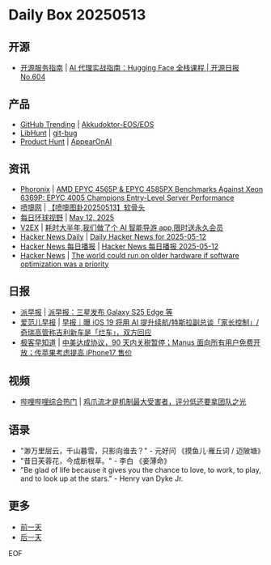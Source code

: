 # Daily Box 20250513

## 开源
- [开源服务指南](https://osguider.com/blog/) | [AI 代理实战指南：Hugging Face 全栈课程 | 开源日报 No.604](https://osguider.com/blog/post/daily/daily-604/)

## 产品
- [GitHub Trending](https://github.com/trending?since=daily) | [Akkudoktor-EOS/EOS](https://github.com/Akkudoktor-EOS/EOS)
- [LibHunt](https://www.libhunt.com/) | [git-bug](https://www.libhunt.com/r/git-bug)
- [Product Hunt](https://www.producthunt.com) | [AppearOnAI ](https://www.producthunt.com/posts/appearonai)

## 资讯
- [Phoronix](https://www.phoronix.com/) | [AMD EPYC 4565P & EPYC 4585PX Benchmarks Against Xeon 6369P: EPYC 4005 Champions Entry-Level Server Performance](https://www.phoronix.com/review/amd-epyc-4585px-4565p-benchmarks)
- [喷嚏网](http://www.dapenti.com/blog/blog.asp?subjectid=70&name=xilei) | [【喷嚏图卦20250513】软骨头](http://www.dapenti.com/blog/more.asp?name=xilei&id=185933)
- [每日环球视野](https://idai.ly/) | [May 12, 2025](http://m.idai.ly/se/a193iG?1746979200)
- [V2EX](https://www.v2ex.com/) | [耗时大半年,我们做了个 AI 智能导游 app,限时送永久会员](https://www.v2ex.com/t/1131474)
- [Hacker News Daily](https://www.daemonology.net/hn-daily/) | [Daily Hacker News for 2025-05-12](https://www.daemonology.net/hn-daily/2025-05-12.html)
- [Hacker News 每日播报](https://hacker-news.agi.li/) | [Hacker News 每日播报 2025-05-12](https://hacker-news.agi.li/post/2025-05-12)
- [Hacker News](https://news.ycombinator.com/front) | [The world could run on older hardware if software optimization was a priority](https://news.ycombinator.com/item?id=43971464)

## 日报
- [派早报](https://sspai.com/tag/%E6%B4%BE%E6%97%A9%E6%8A%A5) | [派早报：三星发布 Galaxy S25 Edge 等](https://sspai.com/post/99148)
- [爱范儿早报](https://www.ifanr.com/category/ifanrnews) | [早报｜曝 iOS 19 将用 AI 提升续航/特斯拉副总谈「家长控制」/奇瑞高管称吉利新车是「烂车」，双方回应](https://www.ifanr.com/1623530)
- [极客早知道](https://www.geekpark.net/column/74) | [中美达成协议，90 天内关税暂停；Manus 面向所有用户免费开放；传苹果考虑提高 iPhone17 售价](https://www.geekpark.net/news/349184)

## 视频
- [哔哩哔哩综合热门](https://www.bilibili.com/v/popular/all/) | [鸡爪流才是机制最大受害者，评分低还要拿团队之光](https://b23.tv/BV11eEwzkEK3)

## 语录
- "渺万里层云，千山暮雪，只影向谁去？" - 元好问 《摸鱼儿·雁丘词 / 迈陂塘》
- "昔日芙蓉花，今成断根草。" - 李白 《妾薄命》
- "Be glad of life because it gives you the chance to love, to work, to play, and to look up at the stars." - Henry van Dyke Jr.

## 更多
- [前一天](daily-box-20250512.md)
- [后一天](daily-box-20250514.md)

EOF